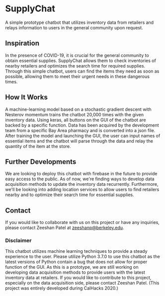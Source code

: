 # SupplyChat

A simple prototype chatbot that utilizes inventory data from retailers and relays information to users in the general community upon request. 


## Inspiration

In the presence of COVID-19, it is crucial for the general community to obtain essential supplies. SupplyChat allows them to check inventories of nearby retailers and optimizes the search time for required supplies. Through this simple chatbot, users can find the items they need as soon as possible, allowing them to meet their urgent needs in these dangerous times. 

## How It Works

A machine-learning model based on a stochastic gradient descent with Nesterov momentum trains the chatbot 20,000 times with the given inventory data. Using keras, all buttons on the GUI of the chatbot are backed by a specific function. Data has been acquired by the development team from a specific Bay Area pharmacy and is converted into a json file. After training the model and launching the GUI, the user can input names of essential items and the chatbot will parse through the data and relay the quantity of the item at the store. 

## Further Developments

We are looking to deploy this chatbot with firebase in the future to provide easy access to the public. As of now, we're finding ways to develop data acquisition methods to update the inventory data recurrently. Furthermore, we'll be looking into adding location services to allow users to find retailers nearby and to optimize their search time for essential supplies. 

## Contact

If you would like to collaborate with us on this project or have any inquiries, please contact Zeeshan Patel at zeeshanp@berkeley.edu. 


### Disclaimer

This chatbot utilizes machine learning techniques to provide a steady experience to the user. Please utilize Python 3.7.0 to use this chatbot as the latest versions of Python contain a bug that does not allow for proper function of the GUI. As this is a prototype, we are still working on developing data acquisition methods to provide users with the latest inventory data at retailers. If you would like to contribute to this project, especially on the data acquisition side, please contact Zeeshan Patel. (This project was entirely developed during CalHacks 2020.)

